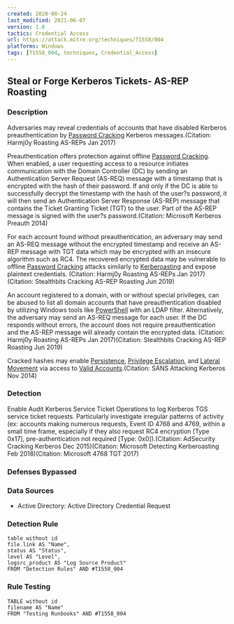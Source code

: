 ```yaml
---
created: 2020-08-24
last_modified: 2021-06-07
version: 1.0
tactics: Credential Access
url: https://attack.mitre.org/techniques/T1558/004
platforms: Windows
tags: [T1558_004, techniques, Credential_Access]
---
```


## Steal or Forge Kerberos Tickets- AS-REP Roasting

### Description

Adversaries may reveal credentials of accounts that have disabled Kerberos preauthentication by [Password Cracking](https://attack.mitre.org/techniques/T1110/002) Kerberos messages.(Citation: Harmj0y Roasting AS-REPs Jan 2017) 

Preauthentication offers protection against offline [Password Cracking](https://attack.mitre.org/techniques/T1110/002). When enabled, a user requesting access to a resource initiates communication with the Domain Controller (DC) by sending an Authentication Server Request (AS-REQ) message with a timestamp that is encrypted with the hash of their password. If and only if the DC is able to successfully decrypt the timestamp with the hash of the user?s password, it will then send an Authentication Server Response (AS-REP) message that contains the Ticket Granting Ticket (TGT) to the user. Part of the AS-REP message is signed with the user?s password.(Citation: Microsoft Kerberos Preauth 2014)

For each account found without preauthentication, an adversary may send an AS-REQ message without the encrypted timestamp and receive an AS-REP message with TGT data which may be encrypted with an insecure algorithm such as RC4. The recovered encrypted data may be vulnerable to offline [Password Cracking](https://attack.mitre.org/techniques/T1110/002) attacks similarly to [Kerberoasting](https://attack.mitre.org/techniques/T1558/003) and expose plaintext credentials. (Citation: Harmj0y Roasting AS-REPs Jan 2017)(Citation: Stealthbits Cracking AS-REP Roasting Jun 2019) 

An account registered to a domain, with or without special privileges, can be abused to list all domain accounts that have preauthentication disabled by utilizing Windows tools like [PowerShell](https://attack.mitre.org/techniques/T1059/001) with an LDAP filter. Alternatively, the adversary may send an AS-REQ message for each user. If the DC responds without errors, the account does not require preauthentication and the AS-REP message will already contain the encrypted data. (Citation: Harmj0y Roasting AS-REPs Jan 2017)(Citation: Stealthbits Cracking AS-REP Roasting Jun 2019)

Cracked hashes may enable [Persistence](https://attack.mitre.org/tactics/TA0003), [Privilege Escalation](https://attack.mitre.org/tactics/TA0004), and [Lateral Movement](https://attack.mitre.org/tactics/TA0008) via access to [Valid Accounts](https://attack.mitre.org/techniques/T1078).(Citation: SANS Attacking Kerberos Nov 2014)

### Detection

Enable Audit Kerberos Service Ticket Operations to log Kerberos TGS service ticket requests. Particularly investigate irregular patterns of activity (ex: accounts making numerous requests, Event ID 4768 and 4769, within a small time frame, especially if they also request RC4 encryption [Type 0x17], pre-authentication not required [Type: 0x0]).(Citation: AdSecurity Cracking Kerberos Dec 2015)(Citation: Microsoft Detecting Kerberoasting Feb 2018)(Citation: Microsoft 4768 TGT 2017)

### Defenses Bypassed



### Data Sources

  - Active Directory: Active Directory Credential Request
### Detection Rule

```dataview
table without id
file.link AS "Name",
status AS "Status",
level AS "Level",
logsrc_product AS "Log Source Product"
FROM "Detection Rules" AND #T1558_004
```

### Rule Testing

```dataview
TABLE without id
filename AS "Name"
FROM "Testing Runbooks" AND #T1558_004
```
